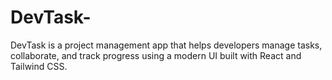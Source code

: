 # DevTask-
DevTask is a project management app that helps developers manage tasks, collaborate, and track progress using a modern UI built with React and Tailwind CSS.
